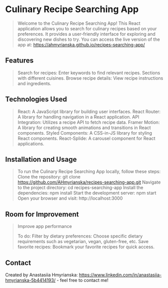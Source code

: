 # Culinary Recipe Searching App
> Welcome to the Culinary Recipe Searching App! This React application allows you to search for culinary recipes based on your preferences. It provides a user-friendly interface for exploring and discovering new dishes to try. You can access the live version of the app at: https://ahmyrianska.github.io/recipes-searching-app/

## Features
> Search for recipes: Enter keywords to find relevant recipes.
> Sections with different cuisines.
> Browse recipe details: View recipe instructions and ingredients.

## Technologies Used
> React: A JavaScript library for building user interfaces.
> React Router: A library for handling navigation in a React application.
> API Integration: Utilizes a recipe API to fetch recipe data.
> Framer Motion: A library for creating smooth animations and transitions in React components.
> Styled Components: A CSS-in-JS library for styling React components.
> React-Splide: A carousel component for React applications.

## Installation and Usage
> To run the Culinary Recipe Searching App locally, follow these steps:
> Clone the repository: git clone https://github.com/AHmyrianska/recipes-searching-app.git
> Navigate to the project directory: cd recipes-searching-app
> Install the dependencies: npm install
> Start the development server: npm start
> Open your browser and visit: http://localhost:3000

## Room for Improvement
> Improve app performance
>
> To do:
> Filter by dietary preferences: Choose specific dietary requirements such as vegetarian, vegan, gluten-free, etc.
> Save favorite recipes: Bookmark your favorite recipes for quick access.

## Contact
Created by Anastasiia Hmyrianska: https://www.linkedin.com/in/anastasiia-hmyrianska-5b4414193/ - feel free to contact me!
